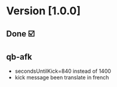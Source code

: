 # Version [1.0.0]

## Done ☑️

## qb-afk

- secondsUntilKick=840 instead of 1400
- kick message been translate in french
